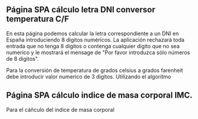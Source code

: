 ## Página SPA cálculo letra DNI conversor temperatura C/F

En esta página podemos calcular la letra correspondiente a
un DNI en España introduciendo 8 digitos numéricos.
La aplicación rechazará toda entrada que no tenga 8 digitos
o contenga cualquier digito que no sea numerico y le mostrará
el mensage de "Por favor introduzca sólo números de 8 digitos".

Para la conversión de temperatura de grados celsius a grados
farenheit debe introducir valor numerico de 3 digitos.
Utilizando el algoritmo


## Página SPA cálculo indice de masa corporal IMC.
Para el cáñculo del indice de masa corporal